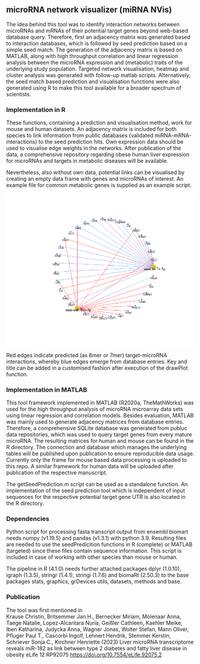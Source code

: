 ## microRNA network visualizer (miRNA NVis)
The idea behind this tool was to identify interaction networks between microRNAs and mRNAs of their potential target genes beyond web-based database query. Therefore, first an adjacency matrix was generated based to interaction databases, which is followed by seed prediction based on a simple seed match. The generation of the adjacency matrix is based on MATLAB, along with high throughput correlation and linear regression analysis between the microRNA expression and (metabolic) traits of the underlying study population. Targeted network visualisation, heatmap and cluster analysis was generated with follow-up matlab scripts. Alternatively, the seed match based prediction and visualisation functions were also generated using R to make this tool available for a broader spectrum of scientists.  

### Implementation in R

These functions, containing a prediction and visualisation method, work for mouse and human datasets. An adjacency matrix is included for both species to link information from public databases (validated miRNA-mRNA-interactions) to the seed prediction hits. Own expression data should be used to visualise edge weights in the networks. After publication of the data, a comprehensive repository regarding obese human liver expression for microRNAs and targets in metabolic diseases will be available. 

Nevertheless, also without own data, potential links can be visualised by creating an empty data frame with genes and microRNAs of interest. An example file for common metabolic genes is supplied as an example script. 

![plot](https://github.com/christinkrause55/microRNA_network_visualizer/blob/main/predictionplot.png)

Red edges indicate predicted (as 8mer or 7mer) target-microRNA interactions, whereby blue edges emerge from database entries. Key and title can be added in a customised fashion after execution of the drawPlot function. 

### Implementation in MATLAB
This tool framework implemented in MATLAB (R2020a, TheMathWorks) was used for the high throughput analysis of microRNA microarray data sets using linear regression and correlation models. Besides evaluation, MATLAB was mainly used to generate adjacency matrices from database entries. Therefore, a comprehensive SQLite database was generated from publuc data repositories, which was used to query target genes from every mature microRNA. The resulting matrices for human and mouse can be found in the R directory. The connection and database which manages the underlying tables will be published upon publication to ensure reproducible data usage. Currently only the frame for mouse based data processing is uploaded to this repo. A similar framework for human data will be uploaded after publication of the respective manuscript. 

The getSeedPrediction.m script can be used as a standalone function. An implementation of the seed prediction tool which is independent of input sequences for the respective potential target gene UTR is also located in the R directory. 

### Dependencies
Python script for processing fasta transcript output from ensembl biomart needs numpy (v1.19.5) and pandas (v1.3.1) with python 3.9. Resulting files are needed to use the seedPredicition functions in R (complete) or MATLAB (targeted) since these files contain sequence information. This script is included in case of working with other species than mouse or human. 

The pipeline in R (4.1.0) needs further attached packages dplyr (1.0.10), igraph (1.3.5), stringr (1.4.1), stringi (1.7.6) and biomaRt (2.50.3) to the base packages stats, graphics, grDevices utils, datasets, methods and base.   

### Publication
The tool was first mentioned in     
Krause Christin, Britsemmer Jan H., Bernecker Miriam, Molenaar Anna, Taege Natalie, Lopez-Alcantara Nuria, Geißler Cathleen, Kaehler Meike, Iben Katharina, Judycka Anna, Wagner Jonas, Wolter Stefan, Mann Oliver, Pfluger Paul T., Cascorbi Ingolf, Lehnert Hendrik, Stemmer Kerstin, Schriever Sonja C., Kirchner Henriette (2023) Liver microRNA transcriptome reveals miR-182 as link between type 2 diabetes and fatty liver disease in obesity eLife 12:RP92075
https://doi.org/10.7554/eLife.92075.2
